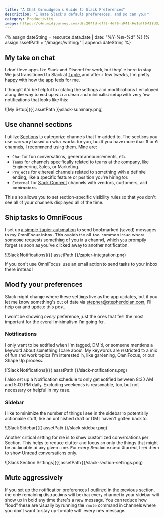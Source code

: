 ```yaml
---
title: "A Chat Curmudgeon's Guide to Slack Preferences"
description: "I hate Slack's default preferences, and so can you!"
category: Productivity
image: https://cdn.midjourney.com/d5c204fd-d4f5-4d76-a041-6e1eff5418d3/0_3.png
---
```


<!-- Include assets like ![Asset]({{ assetPath }}/my-asset.png) -->

{% assign dateString = resource.data.date | date: "%Y-%m-%d" %}
{% assign assetPath = "/images/writing/" | append: dateString %}

## My take on chat

I don't love apps like Slack and Discord for work, but they're here to stay. We just transitioned to Slack at [Tuple](https://tuple.app), and after a few tweaks, I'm pretty happy with how the app feels for me.

I thought it'd be helpful to catalog the settings and modifications I employed along the way to end up with a clean and minimalist setup with very few notifications that looks like this:

![My Setup]({{ assetPath }}/slack-summary.png)

## Use channel sections

I utilize [Sections](https://slack.com/help/articles/360043207674-Organize-your-sidebar-with-custom-sections) to categorize channels that I'm added to. The sections you use can vary based on what works for you, but if you have more than 5 or 6 channels, I recommend using them. Mine are:

- `Chat` for fun conversations, general announcements, etc.
- `Teams` for channels specifically related to teams at the company, like Engineering, Sales, or Marketing.
- `Projects` for ethereal channels related to something with a definite ending, like a specific feature or position you're hiring for.
- `External` for [Slack Connect](https://slack.com/connect) channels with vendors, customers, and contractors.

This also allows you to set section-specific visibility rules so that you don't see all of your channels displayed all of the time.

## Ship tasks to OmniFocus

I set up [a simple Zapier automation](https://zapier.com/shared/229fb66f346c69369338c30fecd49c5b6e91ad4d) to send bookmarked (saved) messages to my OmniFocus inbox. This avoids the all-too-common issue where someone requests something of you in a channel, which you promptly forget as soon as you've clicked away to another notification.

![Slack Notifications]({{ assetPath }}/zapier-integration.png)

If you don't use OmniFocus, use an email action to send tasks to your inbox there instead!

## Modify your preferences

Slack might change where these settings live as the app updates, but if you let me know something's out of date via [stephen@stephendolan.com](mailto:stephen@stephendolan.com), I'll help out and update this post.

I won't be showing _every_ preference, just the ones that feel the most important for the overall minimalism I'm going for.

### Notifications

I only want to be notified when I'm tagged, DM'd, or someone mentions a keyword about something I care about. My keywords are restricted to a mix of fun and work topics I'm interested in, like gardening, OmniFocus, or our Shape Up process.

![Slack Notifications]({{ assetPath }}/slack-notifications.png)

I also set up a Notification schedule to only get notified between 8:30 AM and 5:00 PM daily. Excluding weekends is reasonable, too, but not necessary or helpful in my case.

### Sidebar

I like to minimize the number of things I see in the sidebar to potentially actionable stuff, like an unfinished draft or DM I haven't gotten back to.

![Slack Sidebar]({{ assetPath }}/slack-sidebar.png)

Another critical setting for me is to show customized conversations per Section. This helps to reduce clutter and focus on only the things that might be actionable at any given time. For every Section except Starred, I set them to show Unread conversations only.

![Slack Section Settings]({{ assetPath }}/slack-section-settings.png)

## Mute aggressively

If you set up the notification preferences I outlined in the previous section, the only remaining distractions will be that every channel in your sidebar will show up in bold any time there's a new message. You can reduce how "loud" these are visually by running the `/mute` command in channels where you don't want to stay up-to-date with every new message.
